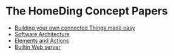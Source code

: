 # The HomeDing Concept Papers

+ [Building your own connected Things made easy](HomeDingConceptPaper.01)
+ [Software Architecture](HomeDingConceptPaper.02)
+ [Elements and Actions](HomeDingConceptPaper.03)
+ [Builtin Web server](WebServer)